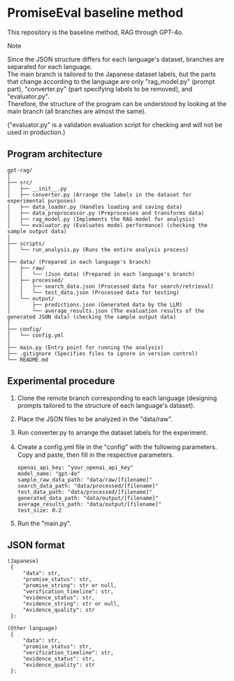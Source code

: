 # PromiseEval baseline method

This repository is the baseline method, RAG through GPT-4o.    
> [!NOTE]
> Since the JSON structure differs for each language's dataset, branches are separated for each language.  
> The main branch is tailored to the Japanese dataset labels, but the parts that change according to the language are only "rag_model.py" (prompt part), "converter.py" (part specifying labels to be removed), and "evaluator.py".  
> Therefore, the structure of the program can be understood by looking at the main branch (all branches are almost the same).

("evaluator.py" is a validation evaluation script for checking and will not be used in production.)

## Program architecture

 ```plaintext
 gpt-rag/
│
├── src/
│   ├── __init__.py
│   ├── converter.py (Arrange the labels in the dataset for experimental purposes)
│   ├── data_loader.py (Handles loading and saving data)
│   ├── data_preprocessor.py (Preprocesses and transforms data)
│   ├── rag_model.py (Implements the RAG model for analysis)
│   └── evaluator.py (Evaluates model performance) (checking the sample output data)
│
├── scripts/
│   └── run_analysis.py (Runs the entire analysis process)
│
├── data/ (Prepared in each language's branch)
│   ├── raw/
│   │   └── (Json data) (Prepared in each language's branch)
│   ├── processed/
│   │   ├── search_data.json (Processed data for search/retrieval)
│   │   └── test_data.json (Processed data for testing)
│   └── output/
│       ├── predictions.json (Generated data by the LLM)
│       └── average_results.json (The evaluation results of the generated JSON data) (checking the sample output data)
│
├── config/
│   └── config.yml
│
├── main.py (Entry point for running the analysis)
├── .gitignore (Specifies files to ignore in version control)
└── README.md
```

## Experimental procedure

1. Clone the remote branch corresponding to each language (designing prompts tailored to the structure of each language's dataset).

2. Place the JSON files to be analyzed in the "data/raw".

3. Run converter.py to arrange the dataset labels for the experiment.

4. Create a config.yml file in the "config" with the following parameters.　Copy and paste, then fill in the respective parameters.

   ```plaintext
   openai_api_key: "your_openai_api_key"
   model_name: "gpt-4o"
   sample_raw_data_path: "data/raw/[filename]"
   search_data_path: "data/processed/[filename]"
   test_data_path: "data/processed/[filename]"
   generated_data_path: "data/output/[filename]"
   average_results_path: "data/output/[filename]"
   test_size: 0.2
   ```

5. Run the "main.py".

## JSON format

 ```plaintext
(Japanese)
  {
      "data": str,
      "promise_status": str,
      "promise_string": str or null,
      "verification_timeline": str,
      "evidence_status": str,
      "evidence_string": str or null,
      "evidence_quality": str
  }:
```

 ```plaintext
(Other language)
  {
      "data": str,
      "promise_status": str,
      "verification_timeline": str,
      "evidence_status": str,
      "evidence_quality": str
  }:
```
